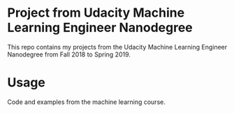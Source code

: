 # Project from Udacity Machine Learning Engineer Nanodegree
This repo contains my projects from the Udacity Machine Learning Engineer Nanodegree from Fall 2018 to Spring 2019.

# Usage
Code and examples from the machine learning course.

